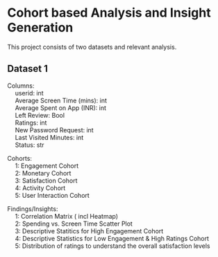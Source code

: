 # Cohort based Analysis and Insight Generation

This project consists of two datasets and relevant analysis.

## Dataset 1

Columns: <br>
&emsp;    userid: int<br>
&emsp;    Average Screen Time (mins): int	<br>
&emsp;    Average Spent on App (INR): int	<br>
&emsp;    Left Review: Bool	<br>
&emsp;    Ratings: int	<br>
&emsp;    New Password Request: int	<br>
&emsp;    Last Visited Minutes: int	<br>
&emsp;    Status: str<br>


Cohorts:<br>
&emsp;    1: Engagement Cohort<br>
&emsp;    2: Monetary Cohort<br>
&emsp;    3: Satisfaction Cohort<br>
&emsp;    4: Activity Cohort<br>
&emsp;    5: User Interaction Cohort<br>

Findings/Insights:<br>
&emsp;    1: Correlation Matrix ( incl Heatmap)<br>
&emsp;    2: Spending vs. Screen Time Scatter Plot<br>
&emsp;    3: Descriptive Statitics for High Engagement Cohort<br>
&emsp;    4: Descriptive Statistics for Low Engagement & High Ratings Cohort<br>
&emsp;    5: Distribution of ratings to understand the overall satisfaction levels<br>
